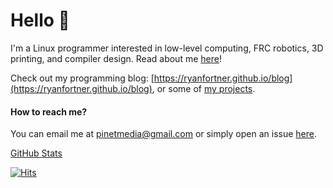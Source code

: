 # Hello 👋

I'm a Linux programmer interested in low-level computing, FRC robotics, 3D printing, and compiler design. Read about me [here](https://ryanfortner.github.io/about-me/)!

Check out my programming blog: [https://ryanfortner.github.io/blog](https://ryanfortner.github.io/blog), or some of [my projects](https://ryanfortner.github.io/projects/).

#### How to reach me?

You can email me at [pinetmedia@gmail.com](pinetmedia@gmail.com) or simply open an issue [here](https://github.com/ryanfortner/ryanfortner/issues/new).

[GitHub Stats](https://ryanfortner.github.io/github-stats/)

[![Hits](https://hits.seeyoufarm.com/api/count/incr/badge.svg?url=https%3A%2F%2Fgithub.com%2Fryanfortner&count_bg=%2379C83D&title_bg=%23555555&icon=&icon_color=%23E7E7E7&title=hits&edge_flat=false)](https://hits.seeyoufarm.com)
